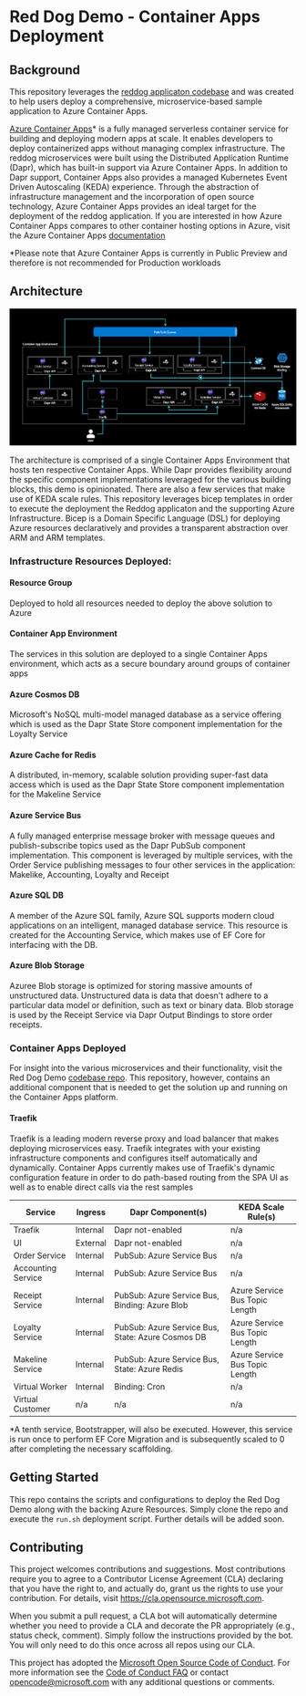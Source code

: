# Red Dog Demo - Container Apps Deployment

## Background

This repository leverages the [reddog applicaton codebase](https://github.com/Azure/reddog-code) and was created to help users deploy a comprehensive, microservice-based sample application to Azure Container Apps. 

[Azure Container Apps](https://azure.microsoft.com/en-us/services/container-apps/)* is a fully managed serverless container service for building and deploying modern apps at scale. It enables developers to deploy containerized apps without managing complex infrastructure. The reddog microservices were built using the Distributed Application Runtime (Dapr), which has built-in support via Azure Container Apps. In addition to Dapr support, Container Apps also provides a managed Kubernetes Event Driven Autoscaling (KEDA) experience. Through the abstraction of infrastructure management and the incorporation of open source technology, Azure Container Apps provides an ideal target for the deployment of the reddog application. If you are interested in how Azure Container Apps compares to other container hosting options in Azure, visit the Azure Container Apps [documentation](https://docs.microsoft.com/en-us/azure/container-apps/compare-options)

*Please note that Azure Container Apps is currently in Public Preview and therefore is not recommended for Production workloads

## Architecture

![Architecture diagram](assets/reddog_containerapps.png)

The architecture is comprised of a single Container Apps Environment that hosts ten respective Container Apps. While Dapr provides flexibility around the specific component implementations leveraged for the various building blocks, this demo is opinionated. There are also a few services that make use of KEDA scale rules. This repository leverages bicep templates in order to execute the deployment the Reddog applicaton and the supporting Azure Infrastructure. Bicep is a Domain Specific Language (DSL) for deploying Azure resources declaratively and provides a transparent abstraction over ARM and ARM templates.  

### Infrastructure Resources Deployed: 

#### Resource Group
Deployed to hold all resources needed to deploy the above solution to Azure

#### Container App Environment 
The services in this solution are deployed to a single Container Apps environment, which acts as a secure boundary around groups of container apps

#### Azure Cosmos DB 
Microsoft's NoSQL multi-model managed database as a service offering which is used as the Dapr State Store component implementation for the Loyalty Service

#### Azure Cache for Redis 
A distributed, in-memory, scalable solution providing super-fast data access which is used as the Dapr State Store component implementation for the Makeline Service

#### Azure Service Bus 
A fully managed enterprise message broker with message queues and publish-subscribe topics used as the Dapr PubSub component implementation. This component is leveraged by multiple services, with the Order Service publishing messages to four other services in the application: Makelike, Accounting, Loyalty and Receipt

#### Azure SQL DB 
A member of the Azure SQL family, Azure SQL supports modern cloud applications on an intelligent, managed database service. This resource is created for the Accounting Service, which makes use of EF Core for interfacing with the DB. 

#### Azure Blob Storage 
Azuree Blob storage is optimized for storing massive amounts of unstructured data. Unstructured data is data that doesn't adhere to a particular data model or definition, such as text or binary data. Blob storage is used by the Receipt Service via Dapr Output Bindings to store order receipts.

### Container Apps Deployed 
For insight into the various microservices and their functionality, visit the Red Dog Demo [codebase repo](https://github.com/Azure/reddog-code). This repository, however, contains an additional component that is needed to get the solution up and running on the Container Apps platform. 
#### Traefik 
Traefik is a leading modern reverse proxy and load balancer that makes deploying microservices easy. Traefik integrates with your existing infrastructure components and configures itself automatically and dynamically. Container Apps currently makes use of Traefik's dynamic configuration feature in order to do path-based routing from the SPA UI as well as to enable direct calls via the rest samples

| Service          | Ingress |  Dapr Component(s) | KEDA Scale Rule(s) |
|------------------|---------|--------------------|--------------------|
| Traefik | Internal | Dapr not-enabled | n/a |
| UI | External | Dapr not-enabled | n/a |
| Order Service | Internal | PubSub: Azure Service Bus | n/a |
| Accounting Service | Internal | PubSub: Azure Service Bus | n/a |
| Receipt Service | Internal | PubSub: Azure Service Bus, Binding: Azure Blob | Azure Service Bus Topic Length |
| Loyalty Service | Internal | PubSub: Azure Service Bus, State: Azure Cosmos DB | Azure Service Bus Topic Length |
| Makeline Service | Internal | PubSub: Azure Service Bus, State: Azure Redis | Azure Service Bus Topic Length |
| Virtual Worker | Internal | Binding: Cron | n/a |
| Virtual Customer | n/a | n/a | n/a |

*A tenth service, Bootstrapper, will also be executed. However, this service is run once to perform EF Core Migration and is subsequently scaled to 0 after completing the necessary scaffolding.

## Getting Started

This repo contains the scripts and configurations to deploy the Red Dog Demo along with the backing Azure Resources. Simply clone the repo and execute the `run.sh` deployment script. Further details will be added soon.

## Contributing

This project welcomes contributions and suggestions.  Most contributions require you to agree to a
Contributor License Agreement (CLA) declaring that you have the right to, and actually do, grant us
the rights to use your contribution. For details, visit https://cla.opensource.microsoft.com.

When you submit a pull request, a CLA bot will automatically determine whether you need to provide
a CLA and decorate the PR appropriately (e.g., status check, comment). Simply follow the instructions
provided by the bot. You will only need to do this once across all repos using our CLA.

This project has adopted the [Microsoft Open Source Code of Conduct](https://opensource.microsoft.com/codeofconduct/).
For more information see the [Code of Conduct FAQ](https://opensource.microsoft.com/codeofconduct/faq/) or
contact [opencode@microsoft.com](mailto:opencode@microsoft.com) with any additional questions or comments.
